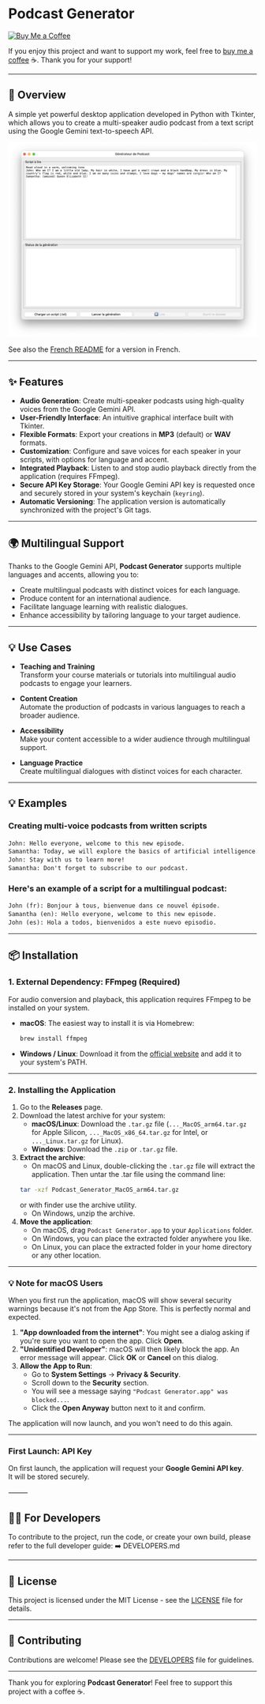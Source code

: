 
# Podcast Generator
[![Buy Me a Coffee](https://img.shields.io/badge/Buy_Me_a_Coffee-FFDD00?style=flat&logo=buy-me-a-coffee&logoColor=000000)](https://www.buymeacoffee.com/laurentftech)

If you enjoy this project and want to support my work, feel free to [buy me a coffee](https://www.buymeacoffee.com/laurentftech) ☕. Thank you for your support!

---

## 📖 Overview

A simple yet powerful desktop application developed in Python with Tkinter, which allows you to create a multi-speaker audio podcast from a text script using the Google Gemini text-to-speech API.

![Application Screenshot](podcast_creator_screenshot.png)

See also the [French README](docs/README-fr.md) for a version in French.

---

## ✨ Features

- **Audio Generation**: Create multi-speaker podcasts using high-quality voices from the Google Gemini API.
- **User-Friendly Interface**: An intuitive graphical interface built with Tkinter.
- **Flexible Formats**: Export your creations in **MP3** (default) or **WAV** formats.
- **Customization**: Configure and save voices for each speaker in your scripts, with options for language and accent.
- **Integrated Playback**: Listen to and stop audio playback directly from the application (requires FFmpeg).
- **Secure API Key Storage**: Your Google Gemini API key is requested once and securely stored in your system's keychain (`keyring`).
- **Automatic Versioning**: The application version is automatically synchronized with the project's Git tags.

---

## 🌍 Multilingual Support

Thanks to the Google Gemini API, **Podcast Generator** supports multiple languages and accents, allowing you to:

- Create multilingual podcasts with distinct voices for each language.
- Produce content for an international audience.
- Facilitate language learning with realistic dialogues.
- Enhance accessibility by tailoring language to your target audience.

---

## 💡 Use Cases

- **Teaching and Training**  
  Transform your course materials or tutorials into multilingual audio podcasts to engage your learners.

- **Content Creation**  
  Automate the production of podcasts in various languages to reach a broader audience.

- **Accessibility**  
  Make your content accessible to a wider audience through multilingual support.

- **Language Practice**  
  Create multilingual dialogues with distinct voices for each character.

---

## 💡 Examples

### Creating multi-voice podcasts from written scripts

```txt
John: Hello everyone, welcome to this new episode.
Samantha: Today, we will explore the basics of artificial intelligence.
John: Stay with us to learn more!
Samantha: Don't forget to subscribe to our podcast.
```

### Here's an example of a script for a multilingual podcast:

```txt
John (fr): Bonjour à tous, bienvenue dans ce nouvel épisode.
Samantha (en): Hello everyone, welcome to this new episode.
John (es): Hola a todos, bienvenidos a este nuevo episodio.
```

---

## 📦 Installation

### 1. External Dependency: FFmpeg (Required)

For audio conversion and playback, this application requires FFmpeg to be installed on your system.

- **macOS**: The easiest way to install it is via Homebrew:  
  ```bash
  brew install ffmpeg
  ```
- **Windows / Linux**: Download it from the [official website](https://ffmpeg.org/download.html) and add it to your system's PATH.

---

### 2. Installing the Application

1.  Go to the **Releases** page.
2.  Download the latest archive for your system:
    *   **macOS/Linux**: Download the `.tar.gz` file (`..._MacOS_arm64.tar.gz` for Apple Silicon, `..._MacOS_x86_64.tar.gz` for Intel, or `..._Linux.tar.gz` for Linux).
    *   **Windows**: Download the `.zip` or `.tar.gz` file.
3.  **Extract the archive**:
    *   On macOS and Linux, double-clicking the `.tar.gz` file will extract the application. Then untar the .tar file using the command line:
    ```bash
    tar -xzf Podcast_Generator_MacOS_arm64.tar.gz
    ``` 
    or with finder use the archive utility.
    *   On Windows, unzip the archive.
4.  **Move the application**:
    *   On macOS, drag `Podcast Generator.app` to your `Applications` folder.
    *   On Windows, you can place the extracted folder anywhere you like.
    *   On Linux, you can place the extracted folder in your home directory or any other location.

---

### 💡 Note for macOS Users

When you first run the application, macOS will show several security warnings because it's not from the App Store. This is perfectly normal and expected.

1.  **"App downloaded from the internet"**: You might see a dialog asking if you're sure you want to open the app. Click **Open**.
2.  **"Unidentified Developer"**: macOS will then likely block the app. An error message will appear. Click **OK** or **Cancel** on this dialog.
3.  **Allow the App to Run**:
    *   Go to **System Settings** → **Privacy & Security**.
    *   Scroll down to the **Security** section.
    *   You will see a message saying `"Podcast Generator.app" was blocked...`.
    *   Click the **Open Anyway** button next to it and confirm.

The application will now launch, and you won't need to do this again.

---

### First Launch: API Key

On first launch, the application will request your **Google Gemini API key**.  
It will be stored securely.


⸻

## 👨‍💻 For Developers
To contribute to the project, run the code, or create your own build, please refer to the full developer guide:
➡️ DEVELOPERS.md


---

## 📜 License

This project is licensed under the MIT License - see the [LICENSE](LICENSE) file for details.

---

## 🤝 Contributing

Contributions are welcome! Please see the [DEVELOPERS](docs/DEVELOPERS.md) file for guidelines.

---

Thank you for exploring **Podcast Generator**! Feel free to support this project with a coffee ☕.
